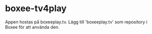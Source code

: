 boxee-tv4play
=============

Appen hostas på boxeeplay.tv. Lägg till 'boxeeplay.tv' som repository i Boxee för att använda den.

